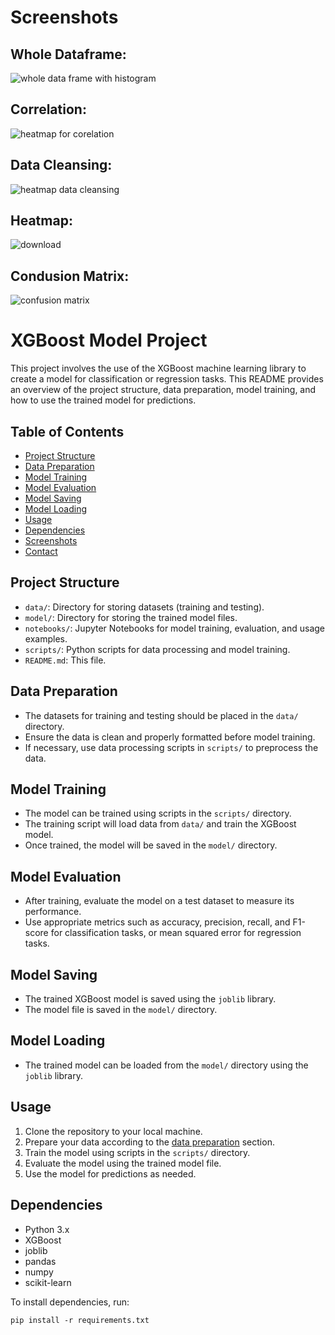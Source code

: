 # Screenshots

## Whole Dataframe:
![whole data frame with histogram](https://github.com/ArsalMirza007/Predicting-Cervical-Cancer-Using-XGBoost/assets/121928372/1a5b203d-9a16-4ea0-937e-786918724384)

## Correlation:
![heatmap for corelation](https://github.com/ArsalMirza007/Predicting-Cervical-Cancer-Using-XGBoost/assets/121928372/cb71bf57-dc1b-4a62-959f-a8617c948f8f)

## Data Cleansing:
![heatmap data cleansing](https://github.com/ArsalMirza007/Predicting-Cervical-Cancer-Using-XGBoost/assets/121928372/98b9dd50-b248-4aa5-afac-e4d88dd72114)

## Heatmap:
![download](https://github.com/ArsalMirza007/Predicting-Cervical-Cancer-Using-XGBoost/assets/121928372/dc70e561-fa9a-483b-a39d-ffde28f99429)

## Condusion Matrix:
![confusion matrix](https://github.com/ArsalMirza007/Predicting-Cervical-Cancer-Using-XGBoost/assets/121928372/5d270eae-8f5c-4a18-ac4a-f3e98b1dec72)


# XGBoost Model Project

This project involves the use of the XGBoost machine learning library to create a model for classification or regression tasks. This README provides an overview of the project structure, data preparation, model training, and how to use the trained model for predictions.

## Table of Contents

- [Project Structure](#project-structure)
- [Data Preparation](#data-preparation)
- [Model Training](#model-training)
- [Model Evaluation](#model-evaluation)
- [Model Saving](#model-saving)
- [Model Loading](#model-loading)
- [Usage](#usage)
- [Dependencies](#dependencies)
- [Screenshots](#screenshots)
- [Contact](#contact)

## Project Structure

- `data/`: Directory for storing datasets (training and testing).
- `model/`: Directory for storing the trained model files.
- `notebooks/`: Jupyter Notebooks for model training, evaluation, and usage examples.
- `scripts/`: Python scripts for data processing and model training.
- `README.md`: This file.

## Data Preparation

- The datasets for training and testing should be placed in the `data/` directory.
- Ensure the data is clean and properly formatted before model training.
- If necessary, use data processing scripts in `scripts/` to preprocess the data.

## Model Training

- The model can be trained using scripts in the `scripts/` directory.
- The training script will load data from `data/` and train the XGBoost model.
- Once trained, the model will be saved in the `model/` directory.

## Model Evaluation

- After training, evaluate the model on a test dataset to measure its performance.
- Use appropriate metrics such as accuracy, precision, recall, and F1-score for classification tasks, or mean squared error for regression tasks.

## Model Saving

- The trained XGBoost model is saved using the `joblib` library.
- The model file is saved in the `model/` directory.

## Model Loading

- The trained model can be loaded from the `model/` directory using the `joblib` library.

## Usage

1. Clone the repository to your local machine.
2. Prepare your data according to the [data preparation](#data-preparation) section.
3. Train the model using scripts in the `scripts/` directory.
4. Evaluate the model using the trained model file.
5. Use the model for predictions as needed.

## Dependencies

- Python 3.x
- XGBoost
- joblib
- pandas
- numpy
- scikit-learn

To install dependencies, run:

```shell
pip install -r requirements.txt
